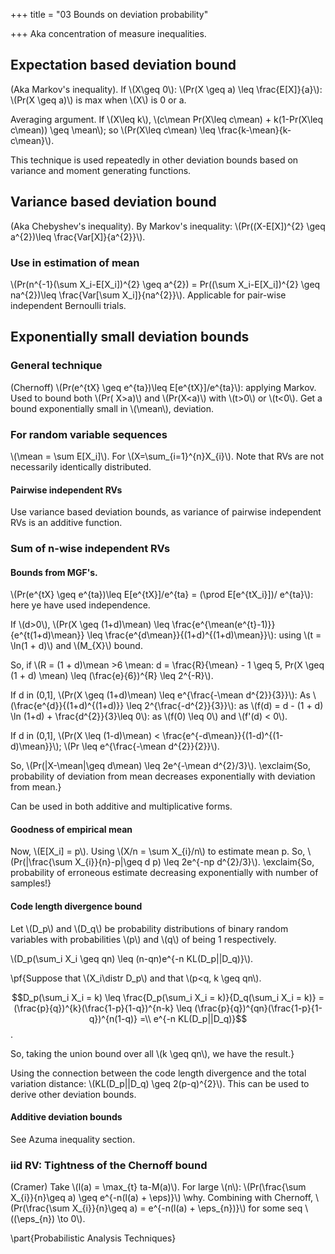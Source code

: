 +++
title = "03 Bounds on deviation probability"

+++
Aka concentration of measure inequalities.

## Expectation based deviation bound
(Aka Markov's inequality). If \\(X\geq 0\\): \\(Pr(X \geq a) \leq \frac{E[X]}{a}\\): \\(Pr(X \geq a)\\) is max when \\(X\\) is 0 or a.

Averaging argument. If \\(X\leq k\\), \\(c\mean Pr(X\leq c\mean) + k(1-Pr(X\leq c\mean)) \geq \mean\\); so \\(Pr(X\leq c\mean) \leq \frac{k-\mean}{k-c\mean}\\).

This technique is used repeatedly in other deviation bounds based on variance and moment generating functions.

## Variance based deviation bound
(Aka Chebyshev's inequality). By Markov's inequality: \\(Pr((X-E[X])^{2} \geq a^{2})\leq  \frac{Var[X]}{a^{2}}\\).

### Use in estimation of mean
\\(Pr(n^{-1}(\sum X_i-E[X_i])^{2} \geq a^{2}) = Pr((\sum X_i-E[X_i])^{2} \geq na^{2})\leq  \frac{Var[\sum X_i]}{na^{2}}\\). Applicable for pair-wise independent Bernoulli trials.

## Exponentially small deviation bounds
### General technique
(Chernoff) \\(Pr(e^{tX} \geq e^{ta})\leq E[e^{tX}]/e^{ta}\\): applying Markov. Used to bound both \\(Pr( X>a)\\) and \\(Pr(X<a)\\) with \\(t>0\\) or \\(t<0\\). Get a bound exponentially small in \\(\mean\\), deviation.

### For random variable sequences
\\(\mean = \sum E[X_i]\\). For \\(X=\sum_{i=1}^{n}X_{i}\\). Note that RVs are not necessarily identically distributed.

#### Pairwise independent RVs
Use variance based deviation bounds, as variance of pairwise independent RVs is an additive function.

### Sum of n-wise independent RVs
#### Bounds from MGF's.
\\(Pr(e^{tX} \geq e^{ta})\leq E[e^{tX}]/e^{ta} = (\prod E[e^{tX_i}])/ e^{ta}\\): here ye have used independence.

If \\(d>0\\), \\(Pr(X \geq (1+d)\mean) \leq \frac{e^{\mean(e^{t}-1)}}{e^{t(1+d)\mean}} \leq \frac{e^{d\mean}}{(1+d)^{(1+d)\mean}}\\): using \\(t = \ln(1 + d)\\) and \\(M_{X}\\) bound.

So, if \\(R = (1 + d)\mean >6 \mean: d = \frac{R}{\mean} - 1 \geq 5, Pr(X \geq (1 + d) \mean) \leq (\frac{e}{6})^{R} \leq 2^{-R}\\).

If d in (0,1], \\(Pr(X \geq (1+d)\mean) \leq e^{\frac{-\mean d^{2}}{3}}\\): As \\(\frac{e^{d}}{(1+d)^{(1+d)}} \leq 2^{\frac{-d^{2}}{3}}\\): as \\(f(d) = d - (1 + d) \ln (1+d) + \frac{d^{2}}{3}\leq 0\\): as \\(f(0) \leq 0\\) and \\(f'(d) < 0\\).

If d in (0,1], \\(Pr(X \leq (1-d)\mean) < \frac{e^{-d\mean}}{(1-d)^{(1-d)\mean}}\\); \\(Pr \leq e^{\frac{-\mean d^{2}}{2}}\\).

So, \\(Pr(|X-\mean|\geq d\mean) \leq 2e^{-\mean d^{2}/3}\\). \exclaim{So, probability of deviation from mean decreases exponentially with deviation from mean.}

Can be used in both additive and multiplicative forms.

#### Goodness of empirical mean
Now, \\(E[X_i] = p\\). Using \\(X/n = \sum X_{i}/n\\) to estimate mean p. So, \\(Pr(|\frac{\sum X_{i}}{n}-p|\geq d p) \leq 2e^{-np d^{2}/3}\\). \exclaim{So, probability of erroneous estimate decreasing exponentially with number of samples!}

#### Code length divergence bound
Let \\(D_p\\) and \\(D_q\\) be probability distributions of binary random variables with probabilities \\(p\\) and \\(q\\) of being 1 respectively.

\\(D_p(\sum_i X_i \geq qn) \leq (n-qn)e^{-n KL(D_p||D_q)}\\).

\pf{Suppose that \\(X_i\distr D_p\\) and that \\(p<q, k \geq qn\\).

$$D_p(\sum_i X_i = k) \leq \frac{D_p(\sum_i X_i = k)}{D_q(\sum_i X_i = k)} = 
(\frac{p}{q})^{k}(\frac{1-p}{1-q})^{n-k} 
\leq (\frac{p}{q})^{qn}(\frac{1-p}{1-q})^{n(1-q)} =\\ e^{-n KL(D_p||D_q)}$$.

So, taking the union bound over all \\(k \geq qn\\), we have the result.}

Using the connection between the code length divergence and the total variation distance: \\(KL(D_p||D_q) \geq 2(p-q)^{2}\\). This can be used to derive other deviation bounds.

#### Additive deviation bounds
See Azuma inequality section.

### iid RV: Tightness of the Chernoff bound
(Cramer) Take \\(l(a) = \max_{t} ta-M(a)\\). For large \\(n\\): \\(Pr(\frac{\sum X_{i}}{n}\geq a) \geq e^{-n(l(a) + \eps)}\\) \why. Combining with Chernoff, \\(Pr(\frac{\sum X_{i}}{n}\geq a) = e^{-n(l(a) + \eps_{n})}\\) for some seq \\((\eps_{n}) \to 0\\).

\part{Probabilistic Analysis Techniques}